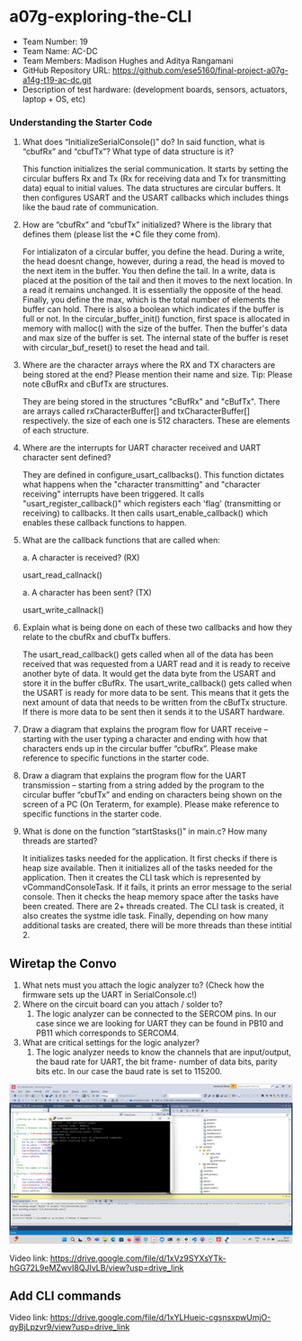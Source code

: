 # a07g-exploring-the-CLI

* Team Number: 19
* Team Name: AC-DC
* Team Members: Madison Hughes and Aditya Rangamani
* GitHub Repository URL: https://github.com/ese5160/final-project-a07g-a14g-t19-ac-dc.git
* Description of test hardware: (development boards, sensors, actuators, laptop + OS, etc)

### Understanding the Starter Code

1. What does “InitializeSerialConsole()” do? In said function, what is “cbufRx” and “cbufTx”? What type of data structure is it?

   This function initializes the serial communication. It starts by setting the circular buffers Rx and Tx (Rx for receiving data and Tx for transmitting data) equal to initial values. The data structures are circular buffers. It then configures USART and the USART callbacks which includes things like the baud rate of communication.
2. How are “cbufRx” and “cbufTx” initialized? Where is the library that defines them (please list the *C file they come from).

   For intializaton of a circular buffer, you define the head. During a write, the head doesnt change, however, during a read, the head is moved to the next item in the buffer. You then define the tail. In a write, data is placed at the position of the tail and then it moves to the next location. In a read it remains unchanged. It is essentially the opposite of the head. Finally, you define the max, which is the total number of elements the buffer can hold. There is also a boolean which indicates if the buffer is full or not.
   In the circular_buffer_init() function, first space is allocated in memory with malloc() with the size of the buffer. Then the buffer's data and max size of the buffer is set. The internal state of the buffer is reset with circular_buf_reset() to reset the head and tail.
3. Where are the character arrays where the RX and TX characters are being stored at the end? Please mention their name and size.
   Tip: Please note cBufRx and cBufTx are structures.

   They are being stored in the structures "cBufRx" and "cBufTx". There are arrays called rxCharacterBuffer[] and txCharacterBuffer[] respectively. the size of each one is 512 characters. These are elements of each structure.
4. Where are the interrupts for UART character received and UART character sent defined?

   They are defined in configure_usart_callbacks(). This function dictates what happens when the "character transmitting" and "character receiving" interrupts have been triggered. It calls "usart_register_callback()" which registers each 'flag' (transmitting or receiving) to callbacks. It then calls usart_enable_callback() which enables these callback functions to happen.
5. What are the callback functions that are called when:

   a. A character is received? (RX)

   usart_read_callnack()

   a. A character has been sent? (TX)

   usart_write_callnack()
6. Explain what is being done on each of these two callbacks and how they relate to the cbufRx and cbufTx buffers.

   The usart_read_callback() gets called when all of the data has been received that was requested from a UART read and it is ready to receive another byte of data. It would get the data byte from the USART and store it in the buffer cBufRx.
   The usart_write_callback() gets called when the USART is ready for more data to be sent. This means that it gets the next amount of data that needs to be written from the cBufTx structure. If there is more data to be sent then it sends it to the USART hardware.
7. Draw a diagram that explains the program flow for UART receive – starting with the user typing a character and ending with how that characters ends up in the circular buffer “cbufRx”. Please make reference to specific functions in the starter code.
8. Draw a diagram that explains the program flow for the UART transmission – starting from a string added by the program to the circular buffer “cbufTx” and ending on characters being shown on the screen of a PC (On Teraterm, for example). Please make reference to specific functions in the starter code.
9. What is done on the function “startStasks()” in main.c? How many threads are started?

   It initializes tasks needed for the application. It first checks if there is heap size available. Then it initializes all of the tasks needed for the application. Then it creates the CLI task which is represented by vCommandConsoleTask. If it fails, it prints an error message to the serial console. Then it checks the heap memory space after the tasks have been created. There are 2+ threads created. The CLI task is created, it also creates the systme idle task. Finally, depending on how many additional tasks are created, there will be more threads than these intitial 2.

## Wiretap the Convo

1. What nets must you attach the logic analyzer to? (Check how the firmware sets up the UART in SerialConsole.c!)
2. Where on the circuit board can you attach / solder to?
   1. The logic analyzer can be connected to the SERCOM pins. In our case since we are looking for UART they can be found in PB10 and PB11 which corresponds to SERCOM4.
3. What are critical settings for the logic analyzer?
   1. The logic analyzer needs to know the channels that are input/output, the baud rate for UART, the bit frame- number of data bits, parity bits etc. In our case the baud rate is set to 115200.

![Alt text](decoded_msg.png)


Video link: https://drive.google.com/file/d/1xVz9SYXsYTk-hGG72L9eMZwvI8QJIvLB/view?usp=drive_link


## Add CLI commands

Video link: https://drive.google.com/file/d/1xYLHueic-cgsnsxpwUmjO-qyBjLpzvr9/view?usp=drive_link
